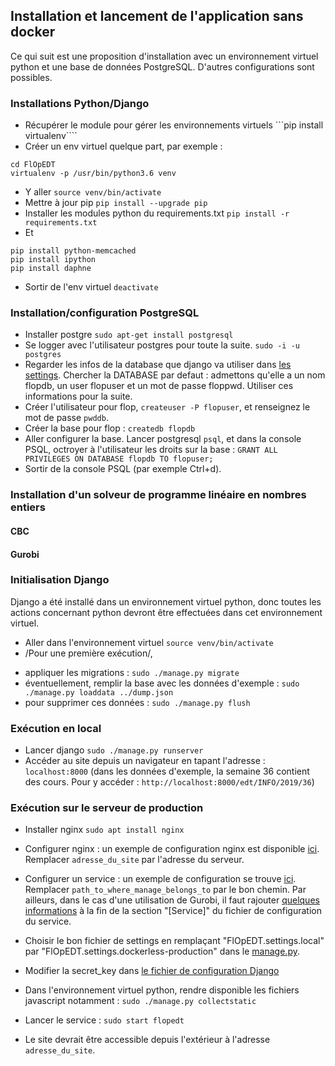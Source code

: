 ## Installation et lancement de l'application sans docker

Ce qui suit est une proposition d'installation avec un environnement
virtuel python et une base de données PostgreSQL. D'autres
configurations sont possibles.

### Installations Python/Django

- Récupérer le module pour gérer les environnements virtuels
```pip install virtualenv````
- Créer un env virtuel quelque part, par exemple :
```
cd FlOpEDT
virtualenv -p /usr/bin/python3.6 venv
```
- Y aller
```source venv/bin/activate```
- Mettre à jour pip
```pip install --upgrade pip```
- Installer les modules python du requirements.txt
```pip install -r requirements.txt```
- Et
```
pip install python-memcached
pip install ipython
pip install daphne
```
- Sortir de l'env virtuel
```deactivate```


### Installation/configuration PostgreSQL 

- Installer postgre
`sudo apt-get install postgresql`
- Se logger avec l'utilisateur postgres pour toute la suite.
`sudo -i -u postgres`
- Regarder les infos de la database que django va utiliser dans [les
settings](https://framagit.org/flopedt/FlOpEDT/blob/master/FlOpEDT/FlOpEDT/settings/local.py). Chercher
la DATABASE par defaut : admettons qu'elle a un nom flopdb, un user
flopuser et un mot de passe floppwd. Utiliser ces informations pour la
suite.
- Créer l'utilisateur pour flop,
`createuser -P flopuser`,
et renseignez le mot de passe `pwddb`.
- Créer la base pour flop :
`createdb flopdb`
- Aller configurer la base. Lancer postgresql
`psql`,
et dans la console PSQL, octroyer à l'utilisateur les droits sur la base :
`GRANT ALL PRIVILEGES ON DATABASE flopdb TO flopuser;`
- Sortir de la console PSQL (par exemple Ctrl+d).

### Installation d'un solveur de programme linéaire en nombres entiers

#### CBC

#### Gurobi


### Initialisation Django

Django a été installé dans un environnement virtuel python, donc
toutes les actions concernant python devront être effectuées dans cet
environnement virtuel.

- Aller dans l'environnement virtuel
`source venv/bin/activate`
- /Pour une première exécution/, 
 + appliquer les migrations :
`sudo ./manage.py migrate`
 + éventuellement, remplir la base avec les données d'exemple :
`sudo ./manage.py loaddata ../dump.json`
 + pour supprimer ces données :
 `sudo ./manage.py flush`

### Exécution en local

- Lancer django
`sudo ./manage.py runserver`
- Accéder au site depuis un navigateur en tapant l'adresse :
`localhost:8000`
(dans les données d'exemple, la semaine 36 contient des cours. Pour y accéder :
`http://localhost:8000/edt/INFO/2019/36`)

### Exécution sur le serveur de production

- Installer nginx
`sudo apt install nginx`

- Configurer nginx : un exemple de configuration nginx est disponible
[ici](./edt-info.conf).
Remplacer `adresse_du_site` par l'adresse du serveur.

- Configurer un service : un exemple de configuration se trouve
[ici](./flopedt.service).
Remplacer `path_to_where_manage_belongs_to` par le bon chemin.
Par ailleurs, dans le cas d'une utilisation de Gurobi, il faut rajouter [quelques
informations](./flopedt.add)
à la fin de la section "[Service]" du fichier de configuration du service.

- Choisir le bon fichier de settings en remplaçant
  "FlOpEDT.settings.local" par
  "FlOpEDT.settings.dockerless-production" dans le [manage.py](../../manage.py).
- Modifier la secret_key dans [le fichier de configuration Django](../../FlOpEDT/dockerless-production.py)

- Dans l'environnement virtuel python, rendre disponible les
  fichiers javascript notamment :
`sudo ./manage.py collectstatic`

- Lancer le service :
`sudo start flopedt`

- Le site devrait être accessible depuis l'extérieur à l'adresse
  `adresse_du_site`.
